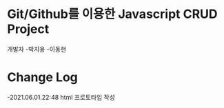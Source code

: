 # Git/Github를 이용한 Javascript CRUD Project

개발자
-박지용
-이동현

Change Log
==============================
-2021.06.01.22:48
html 프로토타입 작성
